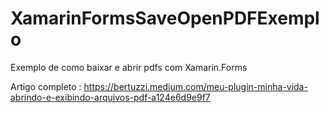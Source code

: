 # XamarinFormsSaveOpenPDFExemplo
Exemplo de como baixar e abrir pdfs com Xamarin.Forms

Artigo completo : https://bertuzzi.medium.com/meu-plugin-minha-vida-abrindo-e-exibindo-arquivos-pdf-a124e6d9e9f7
